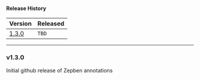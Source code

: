 #### Release History

| Version | Released |
| --- | --- |
| [1.3.0](#v130) | `TBD` |

---

### v1.3.0

Initial github release of Zepben annotations